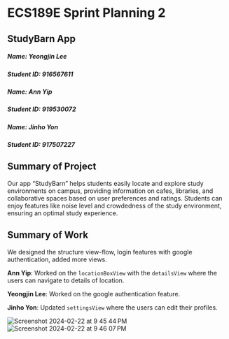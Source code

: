 # ECS189E Sprint Planning 2

## StudyBarn App

##### Name: Yeongjin Lee
##### Student ID: 916567611
##### Name: Ann Yip
##### Student ID: 919530072
##### Name: Jinho Yon
##### Student ID: 917507227

## Summary of Project
Our app “StudyBarn” helps students easily locate and explore study environments on campus, providing information on 
cafes, libraries, and collaborative spaces based on user preferences and ratings. Students can enjoy features like 
noise level and crowdedness of the study environment, ensuring an optimal study experience.

## Summary of Work
We designed the structure view-flow, login features with google authentication, added more views.

**Ann Yip**: Worked on the  `locationBoxView` with the `detailsView` where the users can navigate to details of 
location.

**Yeongjin Lee**: Worked on the google authentication feature.

**Jinho Yon**: Updated `settingsView` where the users can edit their profiles.

![Screenshot 2024-02-22 at 9 45 44 PM](https://github.com/UCDCowShed/StudyBarn/assets/114377213/1fc6042c-c46d-4fb1-afe9-d114fbe29621)
![Screenshot 2024-02-22 at 9 46 07 PM](https://github.com/UCDCowShed/StudyBarn/assets/114377213/649c148f-e77c-4e9c-a90a-a2eccdc29d70)
